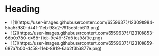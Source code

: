 # Heading

<ui>
  <li>
![1](https://user-images.githubusercontent.com/65596375/123098984-5ba55980-d44f-11eb-98c2-7915e5feb613.png)
  </li>
  <li>
    ![2](https://user-images.githubusercontent.com/65596375/123108853-66b0b780-d458-11eb-9e49-37d61ea98f3e.png)
  </li>
  <li>
    ![3](https://user-images.githubusercontent.com/65596375/123108859-687a7b00-d458-11eb-8819-6ab2f3b6877e.png)
  </li>
  </ul>

